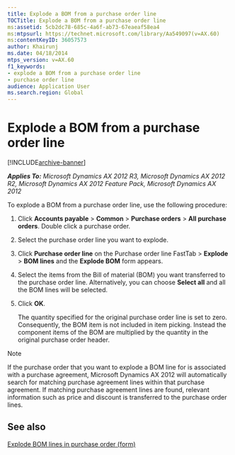 ```yaml
---
title: Explode a BOM from a purchase order line
TOCTitle: Explode a BOM from a purchase order line
ms:assetid: 5cb2dc78-685c-4a6f-ab73-67eaeaf58ea4
ms:mtpsurl: https://technet.microsoft.com/library/Aa549097(v=AX.60)
ms:contentKeyID: 36057573
author: Khairunj
ms.date: 04/18/2014
mtps_version: v=AX.60
f1_keywords:
- explode a BOM from a purchase order line
- purchase order line
audience: Application User
ms.search.region: Global
---
```


# Explode a BOM from a purchase order line 


[!INCLUDE[archive-banner](includes/archive-banner.md)]


_**Applies To:** Microsoft Dynamics AX 2012 R3, Microsoft Dynamics AX 2012 R2, Microsoft Dynamics AX 2012 Feature Pack, Microsoft Dynamics AX 2012_

To explode a BOM from a purchase order line, use the following procedure:

1.  Click **Accounts payable** \> **Common** \> **Purchase orders** \> **All purchase orders**. Double click a purchase order.

2.  Select the purchase order line you want to explode.

3.  Click **Purchase order line** on the Purchase order line FastTab \> **Explode** \> **BOM lines** and the **Explode BOM** form appears.

4.  Select the items from the Bill of material (BOM) you want transferred to the purchase order line. Alternatively, you can choose **Select all** and all the BOM lines will be selected.

5.  Click **OK**.
    
    The quantity specified for the original purchase order line is set to zero. Consequently, the BOM item is not included in item picking. Instead the component items of the BOM are multiplied by the quantity in the original purchase order header.


> [!NOTE]
> <P>If the purchase order that you want to explode a BOM line for is associated with a purchase agreement, Microsoft Dynamics AX 2012 will automatically search for matching purchase agreement lines within that purchase agreement. If matching purchase agreement lines are found, relevant information such as price and discount is transferred to the purchase order lines.</P>



## See also

[Explode BOM lines in purchase order (form)](https://technet.microsoft.com/library/aa500727\(v=ax.60\))

  


